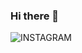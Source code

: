 ### Hi there 👋

<img alt="INSTAGRAM" src ="https://img.shields.io/badge/instagram-E4405F.svg?&style=for-the-badge&logo=INSTAGRAM&logoColor=FFFFFF"/>

<!--
**SeoJH27/SeoJH27** is a ✨ _special_ ✨ repository because its `README.md` (this file) appears on your GitHub profile.

Here are some ideas to get you started:

- 🔭 I’m currently working on ...
- 🌱 I’m currently learning ...
- 👯 I’m looking to collaborate on ...
- 🤔 I’m looking for help with ...
- 💬 Ask me about ...
- 📫 How to reach me: ...
- 😄 Pronouns: ...
- ⚡ Fun fact: ...
-->
